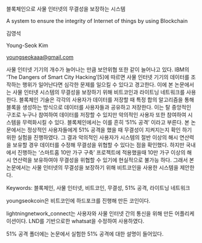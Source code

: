 블록체인으로 사물 인터넷의 무결성을 보장하는 시스템

A system to ensure the integrity of Internet of things by using Blockchain


김영석

Young-Seok Kim

youngseokaaa@gmail.com


사물 인터넷 기기의 개수가 늘어나는 만큼 보안위협 또한 같이 늘어나고 있다. IBM의 ‘The Dangers of Smart City Hacking’[5]에 따르면 사물 인터넷 기기의 데이터를 조작하는 행위가 일어난다면 심각한 문제를 일으킬 수 있다고 경고한다. 이에 본 논문에서는 사물 인터넷 시스템의 무결성을 보장하기 위해 비트코인과 라이트닝 네트워크를 사용한다. 블록체인 기술은 각각의 사용자가 데이터를 저장할 때 특정 합의 알고리즘을 통해 블록을 생성하는 방식으로 데이터를 사용자들과 공유하고 저장한다. 이는 탈 중앙적인 구조로 누구나 참여하여 데이터를 저장할 수 있지만 악의적인 사용자 또한 참여하여 시스템을 무력화시킬 수 있다. 블록체인에서는 이를 흔히 ‘51% 공격’ 이라고 부른다. 본 논문에서는 정상적인 사용자들에게 51% 공격을 했을 때 무결성이 지켜지는지 확인 하기 위한 실험을 진행하였다. 그 결과 악의적인 사용자가 시스템의 절반 이상의 해시 연산력을 보유할 경우 데이터를 수정해 무결성을 위협할 수 있다는 점을 확인했다. 하지만 국내에서 진행하는 ‘스마트홈 10만 가구 구축’ 프로젝트에 적용했을때 10만 가구 이상의 해시 연산력을 보유하여야 무결성을 위협할 수 있기에 현실적으로 불가능 하다. 그래서 본 논문에서는 사물 인터넷의 무결성을 보장하기 위해 비트코인을 사용한 시스템을 제안한다.

Keywords: 블록체인, 사물 인터넷, 비트코인, 무결성, 51% 공격, 라이트닝 네트워크






youngseokcoin은 비트코인에 하드포크를 진행해 만든 코인이다.

lightningnetwork_connect는 사용자와 사물 인터넷 간의 통신을 위해 만든 어플리케이션이다. LND를 기반으로한 whatsat을 수정하여 사용하였다.

51% 공격 폴더에는 논문에서 실험한 51% 공격에 대한 설명이 들어있다.
